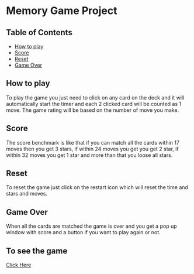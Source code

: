 # Memory Game Project

## Table of Contents

* [How to play](#HowtoPlay)
* [Score](#Score)
* [Reset](#Reset)
* [Game Over](#GameOver)

## How to play

To play the game you just need to click on any card on the deck and it will automatically start the timer and each 2 clicked card will be counted as 1 move. The game rating will be based on the number of move you make.

## Score

The score benchmark is like that if you can match all the cards within 17 moves then you get 3 stars, if within 24 moves you get you get 2 star, if within 32 moves you get 1 star and more than that you loose all stars.

## Reset

To reset the game just click on the restart icon which will reset the time and stars and moves.

## Game Over

When all the cards are matched the game is over and you get a pop up window with score and a button if you want to play again or not.

## To see the game
[Click Here](https://hasanlisbon.github.io/Memory-Game/)
